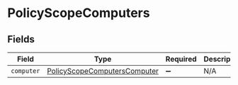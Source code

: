 # PolicyScopeComputers


## Fields

| Field                                                                               | Type                                                                                | Required                                                                            | Description                                                                         |
| ----------------------------------------------------------------------------------- | ----------------------------------------------------------------------------------- | ----------------------------------------------------------------------------------- | ----------------------------------------------------------------------------------- |
| `computer`                                                                          | [PolicyScopeComputersComputer](../../models/shared/policyscopecomputerscomputer.md) | :heavy_minus_sign:                                                                  | N/A                                                                                 |